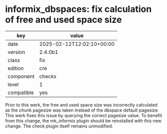 [//]: # (werk v2)
# informix_dbspaces: fix calculation of free and used space size

key        | value
---------- | ---
date       | 2025-02-12T12:02:10+00:00
version    | 2.4.0b1
class      | fix
edition    | cre
component  | checks
level      | 1
compatible | yes

Prior to this werk, the free and used space size was incorrectly calculated as the chunk pagesize was taken
instead of the dbspace default pagesize. This werk fixes this issue by querying the correct pagesize value. To
benefit from this change, the mk_informix plugin should be reinstalled with this new change. The check plugin
itself remains unmodified.
